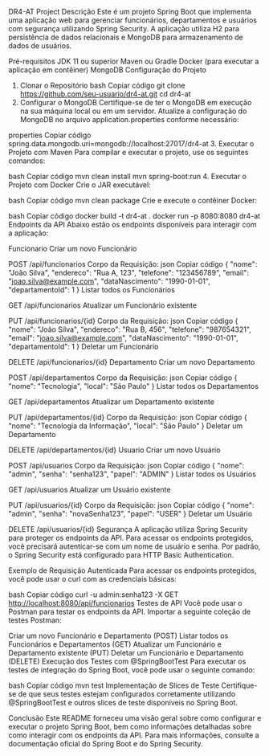 DR4-AT Project
Descrição
Este é um projeto Spring Boot que implementa uma aplicação web para gerenciar funcionários, departamentos e usuários com segurança utilizando Spring Security. A aplicação utiliza H2 para persistência de dados relacionais e MongoDB para armazenamento de dados de usuários.

Pré-requisitos
JDK 11 ou superior
Maven ou Gradle
Docker (para executar a aplicação em contêiner)
MongoDB
Configuração do Projeto

1. Clonar o Repositório
   bash
   Copiar código
   git clone <https://github.com/seu-usuario/dr4-at.git>
   cd dr4-at
2. Configurar o MongoDB
   Certifique-se de ter o MongoDB em execução na sua máquina local ou em um servidor. Atualize a configuração do MongoDB no arquivo application.properties conforme necessário:

properties
Copiar código
spring.data.mongodb.uri=mongodb://localhost:27017/dr4-at 3. Executar o Projeto com Maven
Para compilar e executar o projeto, use os seguintes comandos:

bash
Copiar código
mvn clean install
mvn spring-boot:run 4. Executar o Projeto com Docker
Crie o JAR executável:

bash
Copiar código
mvn clean package
Crie e execute o contêiner Docker:

bash
Copiar código
docker build -t dr4-at .
docker run -p 8080:8080 dr4-at
Endpoints da API
Abaixo estão os endpoints disponíveis para interagir com a aplicação:

Funcionario
Criar um novo Funcionário

POST /api/funcionarios
Corpo da Requisição:
json
Copiar código
{
"nome": "João Silva",
"endereco": "Rua A, 123",
"telefone": "123456789",
"email": "<joao.silva@example.com>",
"dataNascimento": "1990-01-01",
"departamentoId": 1
}
Listar todos os Funcionários

GET /api/funcionarios
Atualizar um Funcionário existente

PUT /api/funcionarios/{id}
Corpo da Requisição:
json
Copiar código
{
"nome": "João Silva",
"endereco": "Rua B, 456",
"telefone": "987654321",
"email": "<joao.silva@example.com>",
"dataNascimento": "1990-01-01",
"departamentoId": 1
}
Deletar um Funcionário

DELETE /api/funcionarios/{id}
Departamento
Criar um novo Departamento

POST /api/departamentos
Corpo da Requisição:
json
Copiar código
{
"nome": "Tecnologia",
"local": "São Paulo"
}
Listar todos os Departamentos

GET /api/departamentos
Atualizar um Departamento existente

PUT /api/departamentos/{id}
Corpo da Requisição:
json
Copiar código
{
"nome": "Tecnologia da Informação",
"local": "São Paulo"
}
Deletar um Departamento

DELETE /api/departamentos/{id}
Usuario
Criar um novo Usuário

POST /api/usuarios
Corpo da Requisição:
json
Copiar código
{
"nome": "admin",
"senha": "senha123",
"papel": "ADMIN"
}
Listar todos os Usuários

GET /api/usuarios
Atualizar um Usuário existente

PUT /api/usuarios/{id}
Corpo da Requisição:
json
Copiar código
{
"nome": "admin",
"senha": "novaSenha123",
"papel": "USER"
}
Deletar um Usuário

DELETE /api/usuarios/{id}
Segurança
A aplicação utiliza Spring Security para proteger os endpoints da API. Para acessar os endpoints protegidos, você precisará autenticar-se com um nome de usuário e senha. Por padrão, o Spring Security está configurado para HTTP Basic Authentication.

Exemplo de Requisição Autenticada
Para acessar os endpoints protegidos, você pode usar o curl com as credenciais básicas:

bash
Copiar código
curl -u admin:senha123 -X GET <http://localhost:8080/api/funcionarios>
Testes de API
Você pode usar o Postman para testar os endpoints da API. Importar a seguinte coleção de testes Postman:

Criar um novo Funcionário e Departamento (POST)
Listar todos os Funcionários e Departamentos (GET)
Atualizar um Funcionário e Departamento existente (PUT)
Deletar um Funcionário e Departamento (DELETE)
Execução dos Testes com @SpringBootTest
Para executar os testes de integração do Spring Boot, você pode usar o seguinte comando:

bash
Copiar código
mvn test
Implementação de Slices de Teste
Certifique-se de que seus testes estejam configurados corretamente utilizando @SpringBootTest e outros slices de teste disponíveis no Spring Boot.

Conclusão
Este README forneceu uma visão geral sobre como configurar e executar o projeto Spring Boot, bem como informações detalhadas sobre como interagir com os endpoints da API. Para mais informações, consulte a documentação oficial do Spring Boot e do Spring Security.
